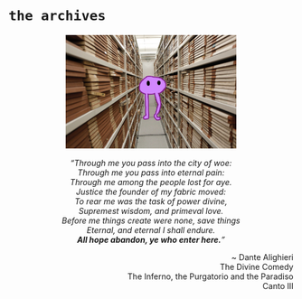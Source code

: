 # `the archives`

<p align="center">
<img src="./asset/piku_in_the_archives.jpg" width=60% height=60%>
</p>

<p align="center">
  <i>
“Through me you pass into the city of woe:<br>
Through me you pass into eternal pain:<br>
Through me among the people lost for aye.<br>
Justice the founder of my fabric moved:<br>
To rear me was the task of power divine,<br>
Supremest wisdom, and primeval love.<br>
Before me things create were none, save things<br>
Eternal, and eternal I shall endure.<br>
<b>All hope abandon, ye who enter here.</b>”<br>
  </i>
</p>
<p align="right">
~ Dante Alighieri<br>
The Divine Comedy<br>
The Inferno, the Purgatorio and the Paradiso<br>
Canto III
</p>
